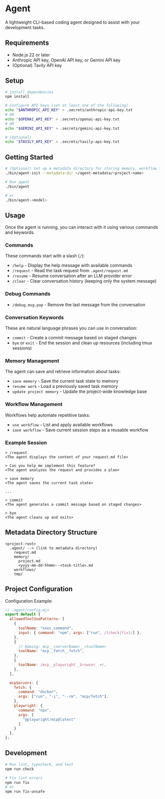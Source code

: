 # Agent

A lightweight CLI-based coding agent designed to assist with your development tasks.

## Requirements

- Node.js 22 or later
- Anthropic API key, OpenAI API key, or Gemini API key
- (Optional) Tavily API key

## Setup

```sh
# Install dependencies
npm install
```

```sh
# Configure API keys (set at least one of the following)
echo "$ANTHROPIC_API_KEY" > .secrets/anthropic-api-key.txt
# OR
echo "$OPENAI_API_KEY" > .secrets/openai-api-key.txt
# OR
echo "$GEMINI_API_KEY" > .secrets/gemini-api-key.txt

# (Optional)
echo "$TAVILY_API_KEY" > .secrets/tavily-api-key.txt
```

## Getting Started

```sh
# (Optional) Set up a metadata directory for storing memory, workflow files, and other resources.
./bin/agent-init --metadata-dir ~/agent-metadata/<project-name>
```

```sh
# Run agent
./bin/agent

# or
./bin/agent-<model>
```

## Usage

Once the agent is running, you can interact with it using various commands and keywords.

### Commands

These commands start with a slash (`/`):

- `/help` - Display the help message with available commands
- `/request` - Read the task request from `.agent/request.md`
- `/resume` - Resume conversation after an LLM provider error
- `/clear` - Clear conversation history (keeping only the system message)

### Debug Commands

- `/debug.msg.pop` - Remove the last message from the conversation

### Conversation Keywords

These are natural language phrases you can use in conversation:

- `commit` - Create a commit message based on staged changes
- `bye` or `exit` - End the session and clean up resources (including tmux sessions)

### Memory Management

The agent can save and retrieve information about tasks:

- `save memory` - Save the current task state to memory
- `resume work` - Load a previously saved task memory
- `update project memory` - Update the project-wide knowledge base

### Workflow Management

Workflows help automate repetitive tasks:

- `use workflow` - List and apply available workflows
- `save workflow` - Save current session steps as a reusable workflow

### Example Session

```
> /request
<The agent displays the content of your request.md file>

> Can you help me implement this feature?
<The agent analyzes the request and provides a plan>

> save memory
<The agent saves the current task state>

...

> commit
<The agent generates a commit message based on staged changes>

> bye
<The agent cleans up and exits>
```

## Metadata Directory Structure

```
<project-root>
  .agent/ --> (link to metadata directory)
    request.md
    memory/
      project.md
      <yyyy-mm-dd-hhmm>--<task-title>.md
    workflows/
    tmp/
```

## Project Configuration

Configuration Example:
```js
// .agent/config.mjs
export default {
  allowedToolUsePatterns: [
    {
      toolName: "exec_command",
      input: { command: "npm", args: ["run", /(check|fix)/] },
    },
    {
      // Naming: mcp__<serverName>__<toolName>
      toolName: "mcp__fetch__fetch",
    },
    {
      toolName: /mcp__playwright__browser_.+/,
    },
  ],

  mcpServers: {
    fetch: {
      command: "docker",
      args: ["run", "-i", "--rm", "mcp/fetch"],
    },
    playwright: {
      command: "npx",
      args: [
        "@playwright/mcp@latest"
      ]
    }
  },
};
```

## Development

```sh
# Run lint, typecheck, and test
npm run check

# Fix lint errors
npm run fix
# or
npm run fix-unsafe
```
